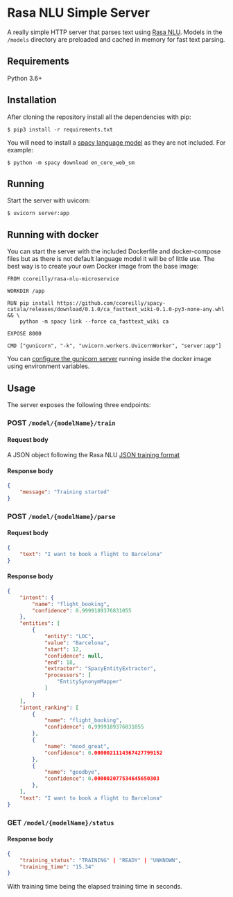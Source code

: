 # Rasa NLU Simple Server

A really simple HTTP server that parses text using [Rasa NLU](https://github.com/RasaHQ/rasa). Models in the `/models` directory are preloaded and cached in memory for fast text parsing.

## Requirements

Python 3.6+

## Installation

After cloning the repository install all the dependencies with pip:

```shell
$ pip3 install -r requirements.txt
```

You will need to install a [spacy language model](https://spacy.io/models) as they are not included. For example:

```shell
$ python -m spacy download en_core_web_sm
```
## Running

Start the server with uvicorn:

```shell
$ uvicorn server:app
```

## Running with docker

You can start the server with the included Dockerfile and docker-compose files but as there is not default language
model it will be of little use. The best way is to create your own Docker image from the base image:

```
FROM ccoreilly/rasa-nlu-microservice

WORKDIR /app

RUN pip install https://github.com/ccoreilly/spacy-catala/releases/download/0.1.0/ca_fasttext_wiki-0.1.0-py3-none-any.whl && \
    python -m spacy link --force ca_fasttext_wiki ca

EXPOSE 8000

CMD ["gunicorn", "-k", "uvicorn.workers.UvicornWorker", "server:app"]
```

You can [configure the gunicorn server](https://docs.gunicorn.org/en/latest/settings.html) running inside the docker image using environment variables.

## Usage

The server exposes the following three endpoints:

### POST `/model/{modelName}/train`
#### Request body
A JSON object following the Rasa NLU [JSON training format](https://rasa.com/docs/rasa/nlu/training-data-format/#json-format)
#### Response body
```json
{
	"message": "Training started"
}
```
### POST `/model/{modelName}/parse`
#### Request body  
```json
{
	"text": "I want to book a flight to Barcelona"
}
```
#### Response body  
```json
{
	"intent": {
		"name": "flight_booking",
		"confidence": 0.9999189376831055
	},
	"entities": [
		{
            "entity": "LOC",
            "value": "Barcelona",
            "start": 12,
            "confidence": null,
            "end": 18,
            "extractor": "SpacyEntityExtractor",
            "processors": [
                "EntitySynonymMapper"
            ]
        }
	],
	"intent_ranking": [
		{
			"name": "flight_booking",
			"confidence": 0.9999189376831055
		},
		{
			"name": "mood_great",
			"confidence": 0.0000021114367427799152
		},
		{
			"name": "goodbye",
			"confidence": 0.000002077534645650303
		},
	],
	"text": "I want to book a flight to Barcelona"
}
```
### GET `/model/{modelName}/status`
#### Response body
```json
{
	"training_status": "TRAINING" | "READY" | "UNKNOWN",
	"training_time": "15.34"
}
```
With training time being the elapsed training time in seconds.